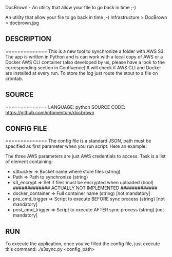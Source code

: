 DocBrown - An utility that allow your file to go back in time ;-)

An utility that allow your file to go back in time ;-)
Infrastructure > DocBrown > docbrown.jpg

## DESCRIPTION
==============
This is a new tool to synchronize a folder with AWS S3.
The app is written in Python and is can work with a local copy of AWS or a Docker AWS CLI container (also developed by us, please have a look to the corresponding section in Confluence)
It will check if AWS CLI and Docker are installed at every run.
To store the log just route the stout to a file on crontab.

## SOURCE
==============
LANGUAGE: python
SOURCE CODE: https://github.com/infomentum/docbrown

## CONFIG FILE
==============
The config file is a standard JSON, path must be specified as first parameter when you run script.
Here an example:

The three AWS parameters are just AWS credentials to access.
Task is a list of element containing:

* s3bucker => Bucket name where store files (string)
* Path => Path to synchronize (string)
* s3_encrypt => Set if files must be encrypted when uploaded (bool) ############# ACTUALLY NOT IMPLEMENTED #############
* docker_container => Full container name (string) [not mandatory]
* pre_cmd_trigger => Script to execute BEFORE sync process (string) [not mandatory]
* post_cmd_trigger => Script to execute AFTER sync process (string) [not mandatory]

## RUN
To execute the application, once you've filled the config file, just execute this command:
./s3sync.py <config_path>

